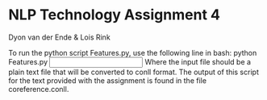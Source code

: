 # NLP Technology Assignment 4
Dyon van der Ende & Lois Rink



To run the python script Features.py, use the following line in bash:
python Features.py <input file> <output file>
Where the input file should be a plain text file that will be converted to conll format.
The output of this script for the text provided with the assignment is found in the file
coreference.conll.
